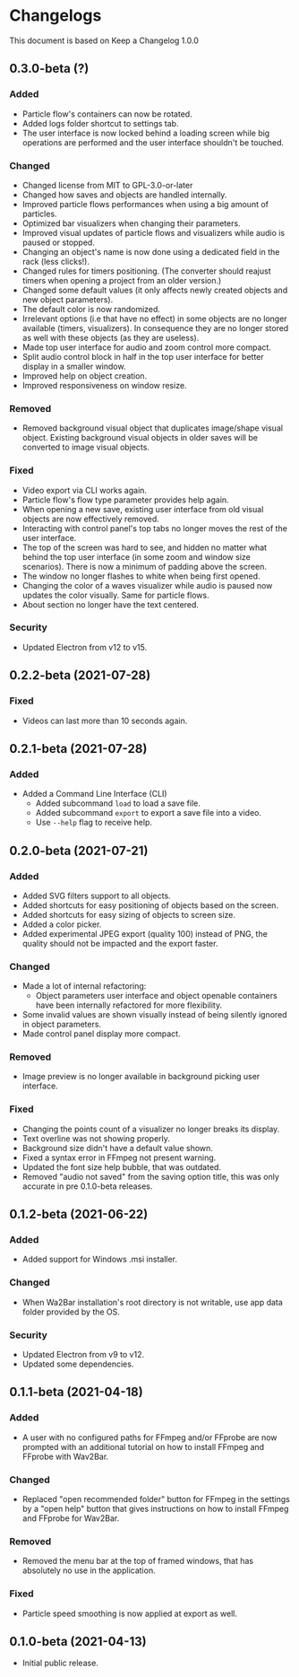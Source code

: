 # Changelogs
This document is based on Keep a Changelog 1.0.0

## 0.3.0-beta (?)

### Added
- Particle flow's containers can now be rotated.
- Added logs folder shortcut to settings tab.
- The user interface is now locked behind a loading screen while big operations are performed and the user interface shouldn't be touched.

### Changed
- Changed license from MIT to GPL-3.0-or-later
- Changed how saves and objects are handled internally.
- Improved particle flows performances when using a big amount of particles.
- Optimized bar visualizers when changing their parameters.
- Improved visual updates of particle flows and visualizers while audio is paused or stopped.
- Changing an object's name is now done using a dedicated field in the rack (less clicks!).
- Changed rules for timers positioning. (The converter should reajust timers when opening a project from an older version.)
- Changed some default values (it only affects newly created objects and new object parameters).
- The default color is now randomized.
- Irrelevant options (i.e that have no effect) in some objects are no longer available (timers, visualizers). In consequence they are no longer stored as well with these objects (as they are useless).
- Made top user interface for audio and zoom control more compact.
- Split audio control block in half in the top user interface for better display in a smaller window.
- Improved help on object creation.
- Improved responsiveness on window resize.

### Removed
- Removed background visual object that duplicates image/shape visual object. Existing background visual objects in older saves will be converted to image visual objects.

### Fixed
- Video export via CLI works again.
- Particle flow's flow type parameter provides help again.
- When opening a new save, existing user interface from old visual objects are now effectively removed.
- Interacting with control panel's top tabs no longer moves the rest of the user interface.
- The top of the screen was hard to see, and hidden no matter what behind the top user interface (in some zoom and window size scenarios). There is now a minimum of padding above the screen.
- The window no longer flashes to white when being first opened.
- Changing the color of a waves visualizer while audio is paused now updates the color visually. Same for particle flows.
- About section no longer have the text centered.

### Security
- Updated Electron from v12 to v15.

## 0.2.2-beta (2021-07-28)

### Fixed
- Videos can last more than 10 seconds again.

## 0.2.1-beta (2021-07-28)

### Added
- Added a Command Line Interface (CLI)
    - Added subcommand `load` to load a save file.
    - Added subcommand `export` to export a save file into a video.
    - Use `--help` flag to receive help.

## 0.2.0-beta (2021-07-21)

### Added
- Added SVG filters support to all objects.
- Added shortcuts for easy positioning of objects based on the screen.
- Added shortcuts for easy sizing of objects to screen size.
- Added a color picker.
- Added experimental JPEG export (quality 100) instead of PNG, the quality should not be impacted and the export faster.

### Changed
- Made a lot of internal refactoring:
    - Object parameters user interface and object openable containers have been internally refactored for more flexibility.
- Some invalid values are shown visually instead of being silently ignored in object parameters.
- Made control panel display more compact.

### Removed
- Image preview is no longer available in background picking user interface.

### Fixed
- Changing the points count of a visualizer no longer breaks its display.
- Text overline was not showing properly.
- Background size didn't have a default value shown.
- Fixed a syntax error in FFmpeg not present warning.
- Updated the font size help bubble, that was outdated.
- Removed "audio not saved" from the saving option title, this was only accurate in pre 0.1.0-beta releases.

## 0.1.2-beta (2021-06-22)

### Added
- Added support for Windows .msi installer.

### Changed
- When Wa2Bar installation's root directory is not writable, use app data folder provided by the OS.

### Security
- Updated Electron from v9 to v12.
- Updated some dependencies.

## 0.1.1-beta (2021-04-18)

### Added
- A user with no configured paths for FFmpeg and/or FFprobe are now prompted with an additional tutorial
on how to install FFmpeg and FFprobe with Wav2Bar.

### Changed
- Replaced "open recommended folder" button for FFmpeg in the settings by a "open help" button
that gives instructions on how to install FFmpeg and FFprobe for Wav2Bar.

### Removed
- Removed the menu bar at the top of framed windows, that has absolutely no use in the application.

### Fixed
- Particle speed smoothing is now applied at export as well.

## 0.1.0-beta (2021-04-13)
- Initial public release.